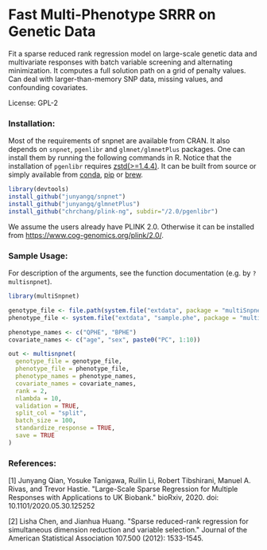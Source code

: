 # Fast Multi-Phenotype SRRR on Genetic Data

Fit a sparse reduced rank regression model on large-scale genetic data and multivariate responses with batch variable screening and alternating minimization. It computes a full solution path on a grid of penalty values. Can deal with larger-than-memory SNP data, missing values, and confounding covariates.

License: GPL-2

### Installation:
Most of the requirements of snpnet are available from CRAN. It also depends on `snpnet`, `pgenlibr` and `glmnet/glmnetPlus` packages. One can install them by running the following commands in R. Notice that the installation of `pgenlibr` requires [zstd(>=1.4.4)](https://github.com/facebook/zstd). It can be built from source or simply available from [conda](https://anaconda.org/conda-forge/zstd), [pip](https://pypi.org/project/zstd/) or [brew](https://formulae.brew.sh/formula/zstd).

```r
library(devtools)
install_github("junyangq/snpnet")
install_github("junyangq/glmnetPlus")
install_github("chrchang/plink-ng", subdir="/2.0/pgenlibr")
```
We assume the users already have PLINK 2.0. Otherwise it can be installed from https://www.cog-genomics.org/plink/2.0/.

### Sample Usage:

For description of the arguments, see the function documentation (e.g. by `?multisnpnet`).

```r
library(multiSnpnet)

genotype_file <- file.path(system.file("extdata", package = "multiSnpnet"), "sample")
phenotype_file <- system.file("extdata", "sample.phe", package = "multiSnpnet")

phenotype_names <- c("QPHE", "BPHE")
covariate_names <- c("age", "sex", paste0("PC", 1:10))

out <- multisnpnet(
  genotype_file = genotype_file, 
  phenotype_file = phenotype_file, 
  phenotype_names = phenotype_names, 
  covariate_names = covariate_names, 
  rank = 2, 
  nlambda = 10, 
  validation = TRUE,
  split_col = "split",
  batch_size = 100, 
  standardize_response = TRUE, 
  save = TRUE
)
```

### References:

[1] Junyang Qian, Yosuke Tanigawa, Ruilin Li, Robert Tibshirani, Manuel A. Rivas, and Trevor Hastie. "Large-Scale Sparse Regression for Multiple Responses with Applications to UK Biobank." bioRxiv, 2020. doi: 10.1101/2020.05.30.125252

[2] Lisha Chen, and Jianhua Huang. "Sparse reduced-rank regression for simultaneous dimension reduction and variable selection." Journal of the American Statistical Association 107.500 (2012): 1533-1545.

